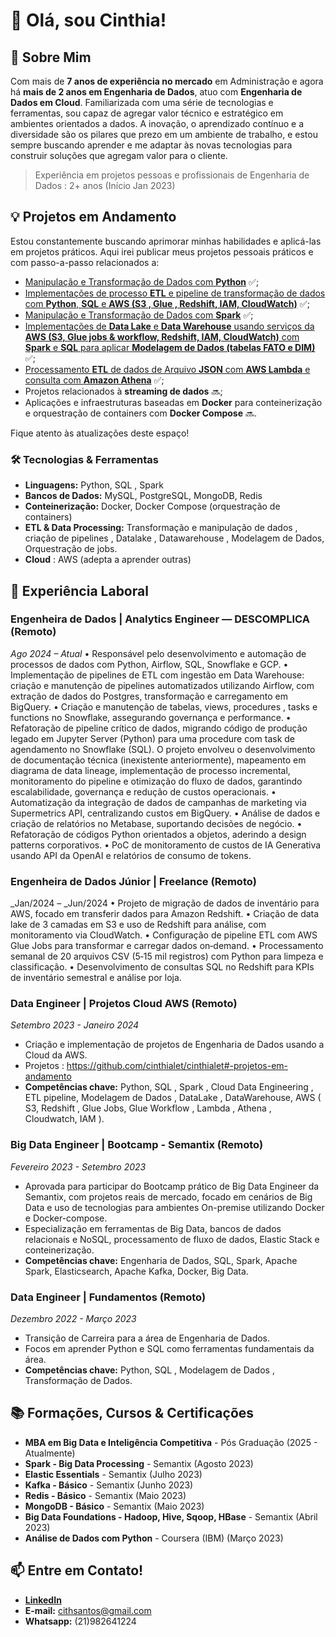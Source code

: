 # 👋 Olá, sou Cinthia!


## 🚀 Sobre Mim
Com mais de **7 anos de experiência no mercado** em Administração e agora há **mais de 2 anos em Engenharia de Dados**, atuo com **Engenharia de Dados em Cloud**. Familiarizada com uma série de tecnologias e ferramentas, sou capaz de agregar valor técnico e estratégico em ambientes orientados a dados. A inovação, o aprendizado contínuo e a diversidade são os pilares que prezo em um ambiente de trabalho, e estou sempre buscando aprender e me adaptar às novas tecnologias para construir soluções que agregam valor para o cliente.

> Experiência em projetos pessoas e profissionais de Engenharia de Dados : 2+ anos (Início Jan 2023)

## 💡 Projetos em Andamento
Estou constantemente buscando aprimorar minhas habilidades e aplicá-las em projetos práticos. 
Aqui irei publicar meus projetos pessoais práticos e com passo-a-passo relacionados a:

- [Manipulação e Transformação de Dados com **Python**](https://github.com/cinthialet/python-manipulacao-dados) :white_check_mark:;
- [Implementações de processo **ETL** e pipeline de transformação de dados com **Python**, **SQL** e **AWS (S3 , Glue , Redshift, IAM, CloudWatch)**](https://github.com/cinthialet/etl-aws-pipeline) :white_check_mark:;
- [Manipulação e Transformação de Dados com **Spark**](https://github.com/cinthialet/spark-manipulacao-dados) :white_check_mark:;
- [Implementações de **Data Lake** e **Data Warehouse** usando serviços da **AWS (S3, Glue jobs & workflow, Redshift, IAM, CloudWatch)** com **Spark** e **SQL** para aplicar **Modelagem de Dados (tabelas FATO e DIM)**](https://github.com/cinthialet/aws-datalake-datawarehouse) :white_check_mark:;
- [Processamento **ETL** de dados de Arquivo **JSON** com **AWS Lambda** e consulta com **Amazon Athena**](https://github.com/cinthialet/aws-json-athena) :white_check_mark:;
- Projetos relacionados à **streaming de dados** :soon:;
- Aplicações e infraestruturas baseadas em **Docker** para conteinerização e orquestração de containers com **Docker Compose** :soon:.
  
Fique atento às atualizações deste espaço!

### 🛠️ Tecnologias & Ferramentas
- **Linguagens:** Python, SQL , Spark
- **Bancos de Dados:** MySQL, PostgreSQL, MongoDB, Redis
- **Conteinerização:** Docker, Docker Compose (orquestração de containers)
- **ETL & Data Processing:** Transformação e manipulação de dados , criação de pipelines , Datalake , Datawarehouse , Modelagem de Dados, Orquestração de jobs.
- **Cloud** : AWS (adepta a aprender outras)

## 🏢 Experiência Laboral

### Engenheira de Dados | Analytics Engineer — DESCOMPLICA (Remoto)
_Ago 2024 – Atual_
    • Responsável pelo desenvolvimento e automação de processos de dados com Python, Airflow, SQL, Snowflake e GCP.
    • Implementação de pipelines de ETL com ingestão em Data Warehouse: criação e manutenção de pipelines automatizados utilizando Airflow, com extração de dados do Postgres, transformação e carregamento em BigQuery.
    • Criação e manutenção de tabelas, views, procedures , tasks e functions no Snowflake, assegurando governança e performance.
    • Refatoração de pipeline crítico de dados, migrando código de produção legado em Jupyter Server (Python) para uma procedure com task de agendamento no Snowflake (SQL). O projeto envolveu o desenvolvimento de documentação técnica (inexistente anteriormente), mapeamento em diagrama de data lineage, implementação de processo incremental, monitoramento do pipeline e otimização do fluxo de dados, garantindo escalabilidade, governança e redução de custos operacionais.
    • Automatização da integração de dados de campanhas de marketing via Supermetrics API, centralizando custos em BigQuery.
    • Análise de dados e criação de relatórios no Metabase, suportando decisões de negócio.
    • Refatoração de códigos Python orientados a objetos, aderindo a design patterns corporativos.
    • PoC de monitoramento de custos de IA Generativa usando API da OpenAI e relatórios de consumo de tokens.

### Engenheira de Dados Júnior | Freelance (Remoto)
_Jan/2024 – _Jun/2024
    • Projeto de migração de dados de inventário para AWS, focado em transferir dados para Amazon Redshift.
    • Criação de data lake de 3 camadas em S3 e uso de Redshift para análise, com monitoramento via CloudWatch.
    • Configuração de pipeline ETL com AWS Glue Jobs para transformar e carregar dados on‑demand.
    • Processamento semanal de 20 arquivos CSV (5‑15 mil registros) com Python para limpeza e classificação.
    • Desenvolvimento de consultas SQL no Redshift para KPIs de inventário semestral e análise por loja.

### Data Engineer | Projetos Cloud AWS (Remoto)
_Setembro 2023 - Janeiro 2024_
- Criação e implementação de projetos de Engenharia de Dados usando a Cloud da AWS.
- Projetos : https://github.com/cinthialet/cinthialet#-projetos-em-andamento
- **Competências chave:** Python, SQL , Spark , Cloud Data Engineering , ETL pipeline, Modelagem de Dados , DataLake , DataWarehouse, AWS ( S3, Redshift , Glue Jobs, Glue Workflow , Lambda , Athena , Cloudwatch, IAM ).

### Big Data Engineer | Bootcamp - Semantix (Remoto)
_Fevereiro 2023 - Setembro 2023_
- Aprovada para participar do Bootcamp prático de Big Data Engineer da Semantix, com projetos reais de mercado, focado em cenários de Big Data e uso de tecnologias para ambientes On-premise utilizando Docker e Docker-compose.
- Especialização em ferramentas de Big Data, bancos de dados relacionais e NoSQL, processamento de fluxo de dados, Elastic Stack e conteinerização.
- **Competências chave:** Engenharia de Dados, SQL, Spark, Apache Spark, Elasticsearch, Apache Kafka, Docker, Big Data.

### Data Engineer | Fundamentos (Remoto)
_Dezembro 2022 - Março 2023_
- Transição de Carreira para a área de Engenharia de Dados.
- Focos em aprender Python e SQL como ferramentas fundamentais da área.
- **Competências chave:** Python, SQL , Modelagem de Dados , Transformação de Dados.
  
## 📚 Formações, Cursos & Certificações
- **MBA em Big Data e Inteligência Competitiva** - Pós Graduação (2025 - Atualmente)
- **Spark - Big Data Processing** - Semantix (Agosto 2023)
- **Elastic Essentials** - Semantix (Julho 2023)
- **Kafka - Básico** - Semantix (Junho 2023)
- **Redis - Básico** - Semantix (Maio 2023)
- **MongoDB - Básico** - Semantix (Maio 2023)
- **Big Data Foundations - Hadoop, Hive, Sqoop, HBase** - Semantix (Abril 2023)
- **Análise de Dados com Python** - Coursera (IBM) (Março 2023)

## 📫 Entre em Contato!
- [**LinkedIn**](https://www.linkedin.com/in/cinthialpsantos/)
- **E-mail:** cithsantos@gmail.com
- **Whatsapp:** (21)982641224

